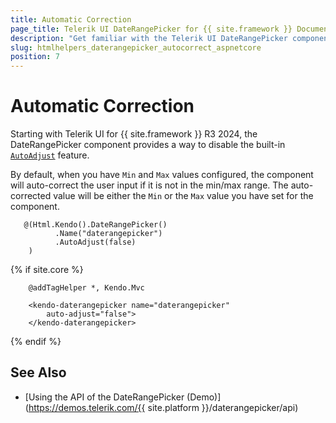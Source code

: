 ```yaml
---
title: Automatic Correction
page_title: Telerik UI DateRangePicker for {{ site.framework }} Documentation - Automatic Correction
description: "Get familiar with the Telerik UI DateRangePicker component for {{ site.framework }} and how to use its auto-correct feature."
slug: htmlhelpers_daterangepicker_autocorrect_aspnetcore
position: 7
---
```


# Automatic Correction

Starting with Telerik UI for {{ site.framework }} R3 2024, the DateRangePicker component provides a way to disable the built-in [`AutoAdjust`](/api/javascript/ui/dateinput/configuration/autoadjust) feature.

By default, when you have `Min` and `Max` values configured, the component will auto-correct the user input if it is not in the min/max range. The auto-corrected value will be either the `Min` or the `Max` value you have set for the component.

```HtmlHelper
   @(Html.Kendo().DateRangePicker()
          .Name("daterangepicker")
          .AutoAdjust(false)
    )
```
{% if site.core %}
```TagHelper
    @addTagHelper *, Kendo.Mvc

    <kendo-daterangepicker name="daterangepicker"
        auto-adjust="false">
    </kendo-daterangepicker>
```
{% endif %}

## See Also

* [Using the API of the DateRangePicker (Demo)](https://demos.telerik.com/{{ site.platform }}/daterangepicker/api)

